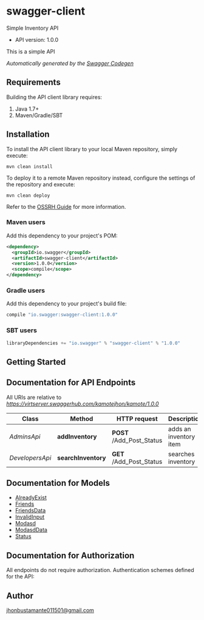 # swagger-client

Simple Inventory API
- API version: 1.0.0

This is a simple API


*Automatically generated by the [Swagger Codegen](https://github.com/swagger-api/swagger-codegen)*

## Requirements

Building the API client library requires:
1. Java 1.7+
2. Maven/Gradle/SBT

## Installation

To install the API client library to your local Maven repository, simply execute:

```shell
mvn clean install
```

To deploy it to a remote Maven repository instead, configure the settings of the repository and execute:

```shell
mvn clean deploy
```

Refer to the [OSSRH Guide](http://central.sonatype.org/pages/ossrh-guide.html) for more information.

### Maven users

Add this dependency to your project's POM:

```xml
<dependency>
  <groupId>io.swagger</groupId>
  <artifactId>swagger-client</artifactId>
  <version>1.0.0</version>
  <scope>compile</scope>
</dependency>
```

### Gradle users

Add this dependency to your project's build file:

```groovy
compile "io.swagger:swagger-client:1.0.0"
```

### SBT users

```scala
libraryDependencies += "io.swagger" % "swagger-client" % "1.0.0"
```

## Getting Started

## Documentation for API Endpoints

All URIs are relative to *https://virtserver.swaggerhub.com/kamotejhon/kamote/1.0.0*

Class | Method | HTTP request | Description
------------ | ------------- | ------------- | -------------
*AdminsApi* | **addInventory** | **POST** /Add_Post_Status | adds an inventory item
*DevelopersApi* | **searchInventory** | **GET** /Add_Post_Status | searches inventory


## Documentation for Models

 - [AlreadyExist](AlreadyExist.md)
 - [Friends](Friends.md)
 - [FriendsData](FriendsData.md)
 - [InvalidInput](InvalidInput.md)
 - [Modasd](Modasd.md)
 - [ModasdData](ModasdData.md)
 - [Status](Status.md)


## Documentation for Authorization

All endpoints do not require authorization.
Authentication schemes defined for the API:

## Author

jhonbustamante011501@gmail.com
